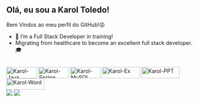 ## Olá, eu sou a Karol Toledo!
Bem Vindos ao meu perfil do GitHub!😜

- 🌱  I’m a Full Stack Developer in training!
- Migrating from healthcare to become an excellent full stack developer. 🎓

<div style="display: inline_block"><br>
  <img align="center" alt="Karol-Java" height="30" width="80" src="https://img.shields.io/badge/Java-ED8B00?style=for-the-badge&logo=java&logoColor=white">
  <img align="center" alt="Karol-Spring" height="30" width="80" src="https://img.shields.io/badge/Spring-6DB33F?style=for-the-badge&logo=spring&logoColor=white">
  <img align="center" alt="Karol-MySQL" height="30" width="80" src="https://img.shields.io/badge/MySQL-00000F?style=for-the-badge&logo=mysql&logoColor=white">
  <img align="center" alt="Karol-Ex" height="30" width="100" src="https://img.shields.io/badge/Microsoft_Excel-217346?style=for-the-badge&logo=microsoft-excel&logoColor=white">
  <img align="center" alt="Karol-PPT" height="30" width="100" src="https://img.shields.io/badge/Microsoft_PowerPoint-B7472A?style=for-the-badge&logo=microsoft-powerpoint&logoColor=white">
  <img align="center" alt="Karol-Word" height="30" width="100" src="https://img.shields.io/badge/Microsoft_Word-2B579A?style=for-the-badge&logo=microsoft-word&logoColor=white">

</div>
 
 
  <div> 
  <a href = "mailto:karoltoledo71@hotmail.com" target="_blank"><img src="https://img.shields.io/badge/Microsoft_Outlook-0078D4?style=for-the-badge&logo=microsoft-outlook&logoColor=white" target="_blank"></a>
 	<a href="https://www.linkedin.com/in/karoline-toledo-1a76a2153/" target="_blank"><img src="https://img.shields.io/badge/-LinkedIn-%230077B5?style=for-the-badge&logo=linkedin&logoColor=white" target="_blank"></a> 
    
   
